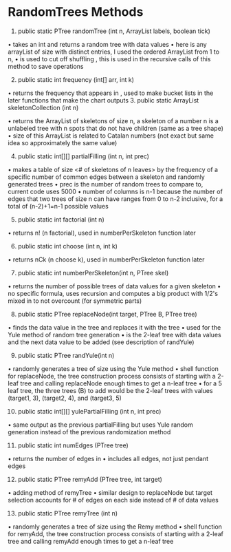 # RandomTrees Methods
1.	public static PTree randomTree (int n, ArrayList labels, boolean tick)

•	takes an int and returns a random tree with data values
•	here is any arrayList of size with distinct entries, I used the ordered ArrayList from 1 to n,
•	is used to cut off shuffling , this is used in the recursive calls of this method to save operations

2.	public static int frequency (int[] arr, int k)

•	returns the frequency that appears in , used to make bucket lists in the later functions that make the chart outputs
3.	public static ArrayList skeletonCollection (int n)

•	returns the ArrayList of skeletons of size n, a skeleton of a number n is a unlabeled tree with n spots that do not have children (same as a tree shape)
•	size of this ArrayList is related to Catalan numbers (not exact but same idea so approximately the same value)

4.	public static int[][] partialFilling (int n, int prec)

•	makes a table of size <# of skeletons of n leaves> by the frequency of a specific number of common edges between a skeleton and randomly generated trees
•	prec is the number of random trees to compare to, current code uses 5000
•	number of columns is n-1 because the number of edges that two trees of size n can have ranges from 0 to n-2 inclusive, for a total of (n-2)+1=n-1 possible values

5.	public static int factorial (int n)

•	returns n! (n factorial), used in numberPerSkeleton function later

6.	public static int choose (int n, int k) 

•	returns nCk (n choose k), used in numberPerSkeleton function later

7.	public static int numberPerSkeleton(int n, PTree skel) 

•	returns the number of possible trees of data values for a given skeleton
•	no specific formula, uses recursion and computes a big product with 1/2's mixed in to not overcount (for symmetric parts)

8.	public static PTree replaceNode(int target, PTree B, PTree tree) 

•	finds the data value in the tree and replaces it with the tree
•	used for the Yule method of random tree generation
•	is the 2-leaf tree with data values and the next data value to be added (see description of randYule)

9.	public static PTree randYule(int n)

•	randomly generates a tree of size using the Yule method
•	shell function for replaceNode, the tree construction process consists of starting with a 2-leaf tree and calling replaceNode enough times to get a n-leaf tree
•	for a 5 leaf tree, the three trees (B) to add would be the 2-leaf trees with values (target1, 3), (target2, 4), and (target3, 5)

10.	public static int[][] yulePartialFilling (int n, int prec)

•	same output as the previous partialFilling but uses Yule random generation instead of the previous randomization method

11.	public static int numEdges (PTree tree)

•	returns the number of edges in
•	includes all edges, not just pendant edges

12.	public static PTree remyAdd (PTree tree, int target)

•	adding method of remyTree
•	similar design to replaceNode but target selection accounts for # of edges on each side instead of # of data values

13.	public static PTree remyTree (int n)

•	randomly generates a tree of size using the Remy method
•	shell function for remyAdd, the tree construction process consists of starting with a 2-leaf tree and calling remyAdd enough times to get a n-leaf tree
